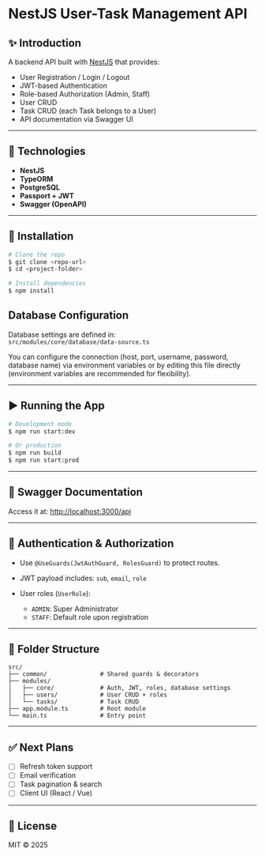# NestJS User-Task Management API

## ✨ Introduction

A backend API built with [NestJS](https://nestjs.com/) that provides:

* User Registration / Login / Logout
* JWT-based Authentication
* Role-based Authorization (Admin, Staff)
* User CRUD
* Task CRUD (each Task belongs to a User)
* API documentation via Swagger UI

---

## 🧰 Technologies

* **NestJS**
* **TypeORM**
* **PostgreSQL**
* **Passport + JWT**
* **Swagger (OpenAPI)**

---

## 📁 Installation

```bash
# Clone the repo
$ git clone <repo-url>
$ cd <project-folder>

# Install dependencies
$ npm install
```

## Database Configuration

Database settings are defined in:  
`src/modules/core/database/data-source.ts`

You can configure the connection (host, port, username, password, database name) via environment variables or by editing this file directly (environment variables are recommended for flexibility).

---

## ▶️ Running the App

```bash
# Development mode
$ npm run start:dev

# Or production
$ npm run build
$ npm run start:prod
```

---

## 📄 Swagger Documentation

Access it at: [http://localhost:3000/api](http://localhost:3000/api)

---

## 🔐 Authentication & Authorization

* Use `@UseGuards(JwtAuthGuard, RolesGuard)` to protect routes.
* JWT payload includes: `sub`, `email`, `role`
* User roles (`UserRole`):

  * `ADMIN`: Super Administrator
  * `STAFF`: Default role upon registration

---

## 📂 Folder Structure

```
src/
├── common/               # Shared guards & decorators
├── modules/
│   ├── core/             # Auth, JWT, roles, database settings
│   ├── users/            # User CRUD + roles
│   └── tasks/            # Task CRUD
├── app.module.ts         # Root module
└── main.ts               # Entry point
```

---

## ✅ Next Plans

- [ ] Refresh token support  
- [ ] Email verification  
- [ ] Task pagination & search  
- [ ] Client UI (React / Vue)

---

## 📃 License

MIT © 2025